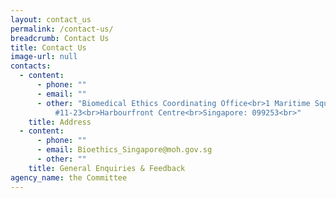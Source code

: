 ```yaml
---
layout: contact_us
permalink: /contact-us/
breadcrumb: Contact Us
title: Contact Us
image-url: null
contacts:
  - content:
      - phone: ""
      - email: ""
      - other: "Biomedical Ethics Coordinating Office<br>1 Maritime Square,
          #11-23<br>Harbourfront Centre<br>Singapore: 099253<br>"
    title: Address
  - content:
      - phone: ""
      - email: Bioethics_Singapore@moh.gov.sg
      - other: ""
    title: General Enquiries & Feedback
agency_name: the Committee
---
```

